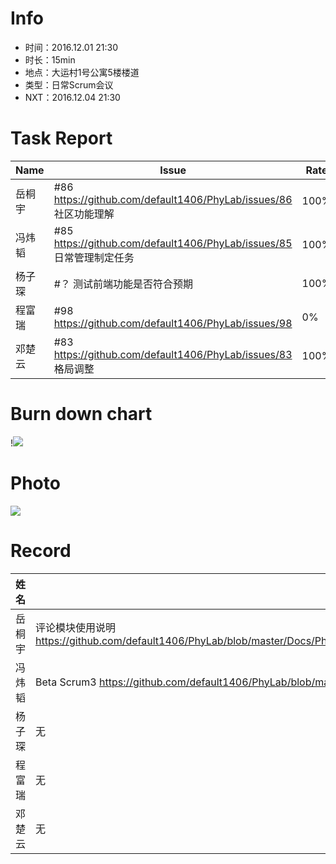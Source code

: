 # Info

* 时间：2016.12.01 21:30
* 时长：15min
* 地点：大运村1号公寓5楼楼道
* 类型：日常Scrum会议
* NXT：2016.12.04 21:30

# Task Report
| Name | Issue                                    | Rate | Difficulties | Time | Expect |
| ---- | ---------------------------------------- | ---- | ------------ | ---- | ------ |
| 岳桐宇  | #86 https://github.com/default1406/PhyLab/issues/86 社区功能理解 | 100% | 无            | 2h   | 2h     |
| 冯炜韬  | #85 https://github.com/default1406/PhyLab/issues/85 日常管理制定任务 | 100% | 无            | 4h   | 4h     |
| 杨子琛  | #？ 测试前端功能是否符合预期                          | 100% | 无            | 4h   | 4h     |
| 程富瑞  | #98 https://github.com/default1406/PhyLab/issues/98 | 0%   | 数据库作业        | 0h   | 2h     |
| 邓楚云  | #83 https://github.com/default1406/PhyLab/issues/83 格局调整 | 100% | 无            | 8h   | 6h     |

# Burn down chart

!![](http://images2015.cnblogs.com/blog/1033756/201612/1033756-20161201231555927-1086004956.png)

# Photo

![](http://images2015.cnblogs.com/blog/1033756/201611/1033756-20161129222557709-1093213639.png)


# Record

| 姓名   | 签入记录                                     |
| ---- | ---------------------------------------- |
| 岳桐宇  | 评论模块使用说明 https://github.com/default1406/PhyLab/blob/master/Docs/PhyLab2.0/Beta/%E8%AE%BA%E5%9D%9B%E4%BD%BF%E7%94%A8API%E6%96%87%E6%A1%A3.md |
| 冯炜韬  | Beta Scrum3 https://github.com/default1406/PhyLab/blob/master/Docs/PhyLab2.0/Beta |
| 杨子琛  | 无                                        |
| 程富瑞  | 无                                        |
| 邓楚云  | 无                                        |
